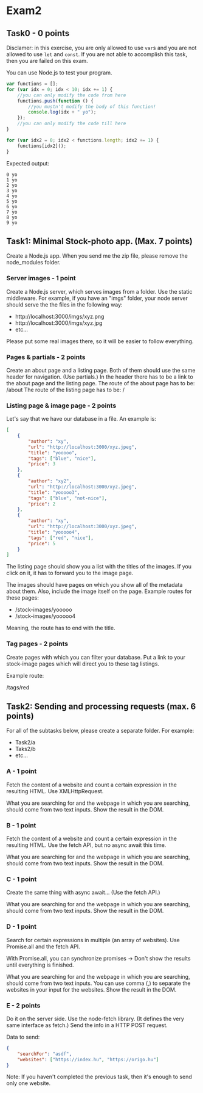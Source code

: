# Exam2

## Task0 - 0 points

Disclamer: in this exercise, you are only allowed to use `var`s and you are not allowed to use `let` and `const`.
If you are not able to accomplish this task, then you are failed on this exam.

You can use Node.js to test your program.

```javascript
var functions = [];
for (var idx = 0; idx < 10; idx += 1) {
    //you can only modify the code from here
    functions.push(function () {
        //you mustn't modify the body of this function!
        console.log(idx + " yo");
    });
    //you can only modify the code till here
}

for (var idx2 = 0; idx2 < functions.length; idx2 += 1) {
    functions[idx2]();
}
```

Expected output:
```
0 yo
1 yo
2 yo
3 yo
4 yo
5 yo
6 yo
7 yo
8 yo
9 yo
```

## Task1: Minimal Stock-photo app. (Max. 7 points)

Create a Node.js app. When you send me the zip file, please remove the node_modules folder.

### Server images - 1 point
Create a Node.js server, which serves images from a folder. Use the static middleware. For example, if you have an "imgs" folder, your node server should serve the the files in the following way:
 - http://localhost:3000/imgs/xyz.png
 - http://localhost:3000/imgs/xyz.jpg
 - etc...

Please put some real images there, so it will be easier to follow everything.

### Pages & partials - 2 points

Create an about page and a listing page. Both of them should use the same header for navigation. (Use partials.)
In the header there has to be a link to the about page and the listing page.
The route of the about page has to be: /about
The route of the listing page has to be: /


### Listing page & image page - 2 points

Let's say that we have our database in a file. An example is:
```json
[
    {
        "author": "xy",
        "url": "http://localhost:3000/xyz.jpeg",
        "title": "yooooo",
        "tags": ["blue", "nice"],
        "price": 3
    },
    {
        "author": "xy2",
        "url": "http://localhost:3000/xyz.jpeg",
        "title": "yooooo3",
        "tags": ["blue", "not-nice"],
        "price": 2
    },
    {
        "author": "xy",
        "url": "http://localhost:3000/xyz.jpeg",
        "title": "yooooo4",
        "tags": ["red", "nice"],
        "price": 5
    }
]
```

The listing page should show you a list with the titles of the images. If you click on it, it has to forward you to the image page.

The images should have pages on which you show all of the metadata about them. Also, include the image itself on the page.
Example routes for these pages:
 - /stock-images/yooooo
 - /stock-images/yooooo4

Meaning, the route has to end with the title.

### Tag pages - 2 points

Create pages with which you can filter your database. Put a link to your stock-image pages which will direct you to these tag listings.

Example route:

/tags/red




## Task2: Sending and processing requests (max. 6 points)

For all of the subtasks below, please create a separate folder. For example:
 - Task2/a
 - Taks2/b
 - etc...

### A - 1 point
Fetch the content of a website and count a certain expression in the resulting HTML. Use XMLHttpRequest.

What you are searching for and the webpage in which you are searching, should come from two text inputs.
Show the result in the DOM.

### B - 1 point
Fetch the content of a website and count a certain expression in the resulting HTML. Use the fetch API, but no async await this time.

What you are searching for and the webpage in which you are searching, should come from two text inputs.
Show the result in the DOM.

### C - 1 point
Create the same thing with async await... (Use the fetch API.)

What you are searching for and the webpage in which you are searching, should come from two text inputs.
Show the result in the DOM.

### D - 1 point

Search for certain expressions in multiple (an array of websites). Use Promise.all and the fetch API.

With Promise.all, you can synchronize promises -> Don't show the results until everything is finished.

What you are searching for and the webpage in which you are searching, should come from two text inputs.
You can use comma (,) to separate the websites in your input for the websites.
Show the result in the DOM.

### E - 2 points

Do it on the server side. Use the node-fetch library. (It defines the very same interface as fetch.)
Send the info in a HTTP POST request.

Data to send:

```json
{
    "searchFor": "asdf",
    "websites": ["https://index.hu", "https://origo.hu"]
}
```

Note: If you haven't completed the previous task, then it's enough to send only one website.

